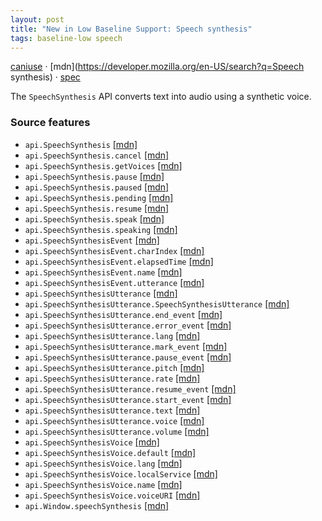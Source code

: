 ```yaml
---
layout: post
title: "New in Low Baseline Support: Speech synthesis"
tags: baseline-low speech
---
```


[caniuse](https://caniuse.com/?search=speech-synthesis) · [mdn](https://developer.mozilla.org/en-US/search?q=Speech synthesis) · [spec](https://wicg.github.io/speech-api/#tts-section)

The `SpeechSynthesis` API converts text into audio using a synthetic voice.

### Source features

- ``api.SpeechSynthesis`` [[mdn]](https://developer.mozilla.org/en-US/search?q=api.SpeechSynthesis)
- ``api.SpeechSynthesis.cancel`` [[mdn]](https://developer.mozilla.org/en-US/search?q=api.SpeechSynthesis.cancel)
- ``api.SpeechSynthesis.getVoices`` [[mdn]](https://developer.mozilla.org/en-US/search?q=api.SpeechSynthesis.getVoices)
- ``api.SpeechSynthesis.pause`` [[mdn]](https://developer.mozilla.org/en-US/search?q=api.SpeechSynthesis.pause)
- ``api.SpeechSynthesis.paused`` [[mdn]](https://developer.mozilla.org/en-US/search?q=api.SpeechSynthesis.paused)
- ``api.SpeechSynthesis.pending`` [[mdn]](https://developer.mozilla.org/en-US/search?q=api.SpeechSynthesis.pending)
- ``api.SpeechSynthesis.resume`` [[mdn]](https://developer.mozilla.org/en-US/search?q=api.SpeechSynthesis.resume)
- ``api.SpeechSynthesis.speak`` [[mdn]](https://developer.mozilla.org/en-US/search?q=api.SpeechSynthesis.speak)
- ``api.SpeechSynthesis.speaking`` [[mdn]](https://developer.mozilla.org/en-US/search?q=api.SpeechSynthesis.speaking)
- ``api.SpeechSynthesisEvent`` [[mdn]](https://developer.mozilla.org/en-US/search?q=api.SpeechSynthesisEvent)
- ``api.SpeechSynthesisEvent.charIndex`` [[mdn]](https://developer.mozilla.org/en-US/search?q=api.SpeechSynthesisEvent.charIndex)
- ``api.SpeechSynthesisEvent.elapsedTime`` [[mdn]](https://developer.mozilla.org/en-US/search?q=api.SpeechSynthesisEvent.elapsedTime)
- ``api.SpeechSynthesisEvent.name`` [[mdn]](https://developer.mozilla.org/en-US/search?q=api.SpeechSynthesisEvent.name)
- ``api.SpeechSynthesisEvent.utterance`` [[mdn]](https://developer.mozilla.org/en-US/search?q=api.SpeechSynthesisEvent.utterance)
- ``api.SpeechSynthesisUtterance`` [[mdn]](https://developer.mozilla.org/en-US/search?q=api.SpeechSynthesisUtterance)
- ``api.SpeechSynthesisUtterance.SpeechSynthesisUtterance`` [[mdn]](https://developer.mozilla.org/en-US/search?q=api.SpeechSynthesisUtterance.SpeechSynthesisUtterance)
- ``api.SpeechSynthesisUtterance.end_event`` [[mdn]](https://developer.mozilla.org/en-US/search?q=api.SpeechSynthesisUtterance.end_event)
- ``api.SpeechSynthesisUtterance.error_event`` [[mdn]](https://developer.mozilla.org/en-US/search?q=api.SpeechSynthesisUtterance.error_event)
- ``api.SpeechSynthesisUtterance.lang`` [[mdn]](https://developer.mozilla.org/en-US/search?q=api.SpeechSynthesisUtterance.lang)
- ``api.SpeechSynthesisUtterance.mark_event`` [[mdn]](https://developer.mozilla.org/en-US/search?q=api.SpeechSynthesisUtterance.mark_event)
- ``api.SpeechSynthesisUtterance.pause_event`` [[mdn]](https://developer.mozilla.org/en-US/search?q=api.SpeechSynthesisUtterance.pause_event)
- ``api.SpeechSynthesisUtterance.pitch`` [[mdn]](https://developer.mozilla.org/en-US/search?q=api.SpeechSynthesisUtterance.pitch)
- ``api.SpeechSynthesisUtterance.rate`` [[mdn]](https://developer.mozilla.org/en-US/search?q=api.SpeechSynthesisUtterance.rate)
- ``api.SpeechSynthesisUtterance.resume_event`` [[mdn]](https://developer.mozilla.org/en-US/search?q=api.SpeechSynthesisUtterance.resume_event)
- ``api.SpeechSynthesisUtterance.start_event`` [[mdn]](https://developer.mozilla.org/en-US/search?q=api.SpeechSynthesisUtterance.start_event)
- ``api.SpeechSynthesisUtterance.text`` [[mdn]](https://developer.mozilla.org/en-US/search?q=api.SpeechSynthesisUtterance.text)
- ``api.SpeechSynthesisUtterance.voice`` [[mdn]](https://developer.mozilla.org/en-US/search?q=api.SpeechSynthesisUtterance.voice)
- ``api.SpeechSynthesisUtterance.volume`` [[mdn]](https://developer.mozilla.org/en-US/search?q=api.SpeechSynthesisUtterance.volume)
- ``api.SpeechSynthesisVoice`` [[mdn]](https://developer.mozilla.org/en-US/search?q=api.SpeechSynthesisVoice)
- ``api.SpeechSynthesisVoice.default`` [[mdn]](https://developer.mozilla.org/en-US/search?q=api.SpeechSynthesisVoice.default)
- ``api.SpeechSynthesisVoice.lang`` [[mdn]](https://developer.mozilla.org/en-US/search?q=api.SpeechSynthesisVoice.lang)
- ``api.SpeechSynthesisVoice.localService`` [[mdn]](https://developer.mozilla.org/en-US/search?q=api.SpeechSynthesisVoice.localService)
- ``api.SpeechSynthesisVoice.name`` [[mdn]](https://developer.mozilla.org/en-US/search?q=api.SpeechSynthesisVoice.name)
- ``api.SpeechSynthesisVoice.voiceURI`` [[mdn]](https://developer.mozilla.org/en-US/search?q=api.SpeechSynthesisVoice.voiceURI)
- ``api.Window.speechSynthesis`` [[mdn]](https://developer.mozilla.org/en-US/search?q=api.Window.speechSynthesis)

